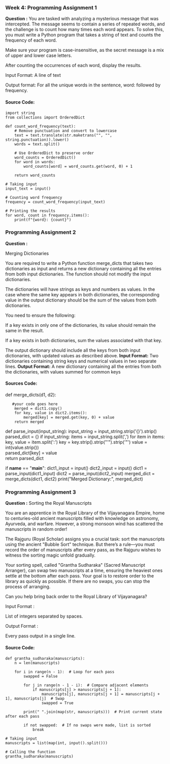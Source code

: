 ### Week 4: Programming Assignment 1
**Question :**
You are tasked with analyzing a mysterious message that was intercepted. The message seems to contain a series of repeated words, and the challenge is to count how many times each word appears. To solve this, you must write a Python program that takes a string of text and counts the frequency of each word.

Make sure your program is case-insensitive, as the secret message is a mix of upper and lower case letters.

After counting the occurrences of each word, display the results.


Input Format:  A line of text

Output format: For all the unique words in the sentence, word: followed by frequency.

#### Source Code:
```
import string
from collections import OrderedDict

def count_word_frequency(text):
    # Remove punctuation and convert to lowercase
    text = text.translate(str.maketrans("", "", string.punctuation)).lower()
    words = text.split()
    
    # Use OrderedDict to preserve order
    word_counts = OrderedDict()
    for word in words:
        word_counts[word] = word_counts.get(word, 0) + 1

    return word_counts

# Taking input
input_text = input()

# Counting word frequency
frequency = count_word_frequency(input_text)

# Printing the results
for word, count in frequency.items():
    print(f"{word}: {count}")
```
### Programming Assignment 2
**Question :**

Merging Dictionaries

You are required to write a Python function merge_dicts that takes two dictionaries as input and returns a new dictionary containing all the entries from both input dictionaries. The function should not modify the input dictionaries.

The dictionaries will have strings as keys and numbers as values. In the case where the same key appears in both dictionaries, the corresponding value in the output dictionary should be the sum of the values from both dictionaries.


You need to ensure the following:

If a key exists in only one of the dictionaries, its value should remain the same in the result.

If a key exists in both dictionaries, sum the values associated with that key.

The output dictionary should include all the keys from both input dictionaries, with updated values as described above.
**Input Format:**
Two dictionaries containing string keys and numerical values in two separate lines.
**Output Format:**
A new dictionary containing all the entries from both the dictionaries, with values summed for common keys

#### Sources Code:

def merge_dicts(d1, d2):
```
   #your code goes here
    merged = dict1.copy()
    for key, value in dict2.items():
        merged[key] = merged.get(key, 0) + value
    return merged
```
def parse_input(input_string):
    input_string = input_string.strip('{}').strip()
    parsed_dict = {}
    if input_string:
        items = input_string.split(',')
        for item in items:
            key, value = item.split(':')
            key = key.strip().strip("'").strip('"') 
            value = int(value.strip())  
            parsed_dict[key] = value    
    return parsed_dict

if __name__ == "__main__":
    dict1_input = input()
    dict2_input = input()
    dict1 = parse_input(dict1_input)
    dict2 = parse_input(dict2_input)
    merged_dict = merge_dicts(dict1, dict2)
    print("Merged Dictionary:", merged_dict)
    
### Programming Assignment 3

**Question :**
Sorting the Royal Manuscripts

You are an apprentice in the Royal Library of the Vijayanagara Empire, home to centuries-old ancient manuscripts filled with knowledge on astronomy, Ayurveda, and warfare. However, a strong monsoon wind has scattered the manuscripts in random order!

The Rajguru (Royal Scholar) assigns you a crucial task: sort the manuscripts using the ancient "Bubble Sort" technique. But there’s a rule—you must record the order of manuscripts after every pass, as the Rajguru wishes to witness the sorting magic unfold gradually.

Your sorting spell, called "Grantha Sudharaka" (Sacred Manuscript Arranger), can swap two manuscripts at a time, ensuring the heaviest ones settle at the bottom after each pass. Your goal is to restore order to the library as quickly as possible. If there are no swaps, you can stop the process of arranging.

Can you help bring back order to the Royal Library of Vijayanagara?

Input Format :

List of integers separated by spaces.

Output Format :

Every pass output in a single line.
#### Source Code:
```
def grantha_sudharaka(manuscripts):
    n = len(manuscripts)

    for i in range(n - 1):  # Loop for each pass
        swapped = False

        for j in range(n - 1 - i):  # Compare adjacent elements
            if manuscripts[j] > manuscripts[j + 1]:
                manuscripts[j], manuscripts[j + 1] = manuscripts[j + 1], manuscripts[j]  # Swap
                swapped = True
        
        print(" ".join(map(str, manuscripts)))  # Print current state after each pass

        if not swapped:  # If no swaps were made, list is sorted
            break

# Taking input
manuscripts = list(map(int, input().split()))

# Calling the function
grantha_sudharaka(manuscripts)
```
    

